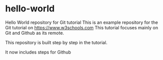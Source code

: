 # hello-world
Hello World repository for Git tutorial
This is an example repository for the Git tutorial on https://www.w3schools.com
This tutorial focuses mainly on Git and Github as its remote.

This repository is built step by step in the tutorial.

It now includes steps for Github
